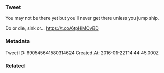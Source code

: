 ### Tweet
You may not be there yet but you'll never get there unless you jump ship. 

Do or die, sink or… https://t.co/6tpHiMOvBD

### Metadata
Tweet ID: 690545641580314624
Created At: 2016-01-22T14:44:45.000Z

### Related

